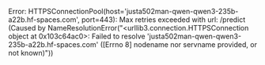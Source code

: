 Error: HTTPSConnectionPool(host='justa502man-qwen-qwen3-235b-a22b.hf-spaces.com', port=443): Max retries exceeded with url: /predict (Caused by NameResolutionError("<urllib3.connection.HTTPSConnection object at 0x103c64ac0>: Failed to resolve 'justa502man-qwen-qwen3-235b-a22b.hf-spaces.com' ([Errno 8] nodename nor servname provided, or not known)"))